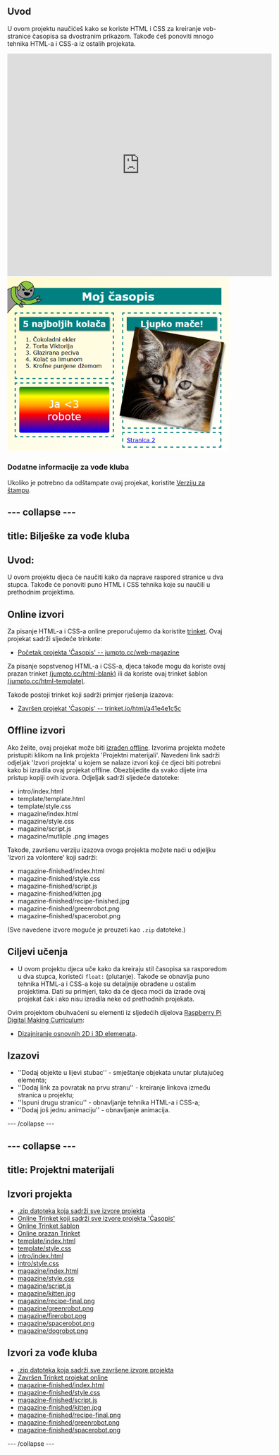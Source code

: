 ## Uvod

U ovom projektu naučićeš kako se koriste HTML i CSS za kreiranje veb-stranice časopisa sa dvostranim prikazom. Takođe ćeš ponoviti mnogo tehnika HTML-a i CSS-a iz ostalih projekata.

<div class="trinket">
  <iframe src="https://trinket.io/embed/html/a41e4e1c5c?outputOnly=true&start=result" width="600" height="505" frameborder="0" marginwidth="0" marginheight="0" allowfullscreen>
  </iframe>
  <img src="images/magazine-final.png">
</div>

### Dodatne informacije za vođe kluba

Ukoliko je potrebno da odštampate ovaj projekat, koristite [Verziju za štampu](https://projects.raspberrypi.org/en/projects/magazine/print).

## \--- collapse \---

## title: Bilješke za vođe kluba

## Uvod:

U ovom projektu djeca će naučiti kako da naprave raspored stranice u dva stupca. Takođe će ponoviti puno HTML i CSS tehnika koje su naučili u prethodnim projektima.

## Online izvori

Za pisanje HTML-a i CSS-a online preporučujemo da koristite [trinket](https://trinket.io/). Ovaj projekat sadrži sljedeće trinkete:

* [Početak projekta 'Časopis' -- jumpto.cc/web-magazine](http://jumpto.cc/web-magazine)

Za pisanje sopstvenog HTML-a i CSS-a, djeca takođe mogu da koriste ovaj prazan trinket [(jumpto.cc/html-blank)](http://jumpto.cc/html-blank) ili da koriste ovaj trinket šablon [(jumpto.cc/html-template)](http://jumpto.cc/html-template).

Takođe postoji trinket koji sadrži primjer rješenja izazova:

* [Završen projekat 'Časopis' -- trinket.io/html/a41e4e1c5c](https://trinket.io/html/a41e4e1c5c)

## Offline izvori

Ako želite, ovaj projekat može biti [izrađen offline](https://www.codeclubprojects.org/en-GB/resources/webdev-working-offline/). Izvorima projekta možete pristupiti klikom na link projekta 'Projektni materijali'. Navedeni link sadrži odjeljak 'Izvori projekta' u kojem se nalaze izvori koji će djeci biti potrebni kako bi izradila ovaj projekat offline. Obezbijedite da svako dijete ima pristup kopiji ovih izvora. Odjeljak sadrži sljedeće datoteke:

* intro/index.html
* template/template.html
* template/style.css
* magazine/index.html
* magazine/style.css
* magazine/script.js
* magazine/mutliple .png images

Takođe, završenu verziju izazova ovoga projekta možete naći u odjeljku 'Izvori za volontere' koji sadrži:

* magazine-finished/index.html
* magazine-finished/style.css
* magazine-finished/script.js
* magazine-finished/kitten.jpg
* magazine-finished/recipe-finished.jpg
* magazine-finished/greenrobot.png
* magazine-finished/spacerobot.png

(Sve navedene izvore moguće je preuzeti kao `.zip` datoteke.)

## Ciljevi učenja

* U ovom projektu djeca uče kako da kreiraju stil časopisa sa rasporedom u dva stupca, koristeći `float:` (plutanje). Takođe se obnavlja puno tehnika HTML-a i CSS-a koje su detaljnije obrađene u ostalim projektima. Dati su primjeri, tako da će djeca moći da izrade ovaj projekat čak i ako nisu izradila neke od prethodnih projekata. 

Ovim projektom obuhvaćeni su elementi iz sljedećih dijelova [Raspberry Pi Digital Making Curriculum](http://rpf.io/curriculum):

* [Dizajniranje osnovnih 2D i 3D elemenata](https://www.raspberrypi.org/curriculum/design/creator).

## Izazovi

* ''Dodaj objekte u lijevi stubac'' - smještanje objekata unutar plutajućeg elementa;
* ''Dodaj link za povratak na prvu stranu'' - kreiranje linkova između stranica u projektu;
* ''Ispuni drugu stranicu'' - obnavljanje tehnika HTML-a i CSS-a;
* ''Dodaj još jednu animaciju'' - obnavljanje animacija.

\--- /collapse \---

## \--- collapse \---

## title: Projektni materijali

## Izvori projekta

* [.zip datoteka koja sadrži sve izvore projekta](resources/magazine-project-resources.zip)
* [Online Trinket koji sadrži sve izvore projekta 'Časopis'](http://jumpto.cc/web-magazine)
* [Online Trinket šablon](http://jumpto.cc/trinket-template)
* [Online prazan Trinket](http://jumpto.cc/trinket-blank)
* [template/index.html](resources/template-index.html)
* [template/style.css](resources/template-style.css)
* [intro/index.html](resources/intro-index.html)
* [intro/style.css](resources/intro-style.css)
* [magazine/index.html](resources/magazine-index.html)
* [magazine/style.css](resources/magazine-style.css)
* [magazine/script.js](resources/magazine-script.js)
* [magazine/kitten.jpg](resources/magazine-kitten.jpg)
* [magazine/recipe-final.png](resources/magazine-recipe-final.png)
* [magazine/greenrobot.png](resources/magazine-greenrobot.png)
* [magazine/firerobot.png](resources/magazine-firerobot.png)
* [magazine/spacerobot.png](resources/magazine-spacerobot.png)
* [magazine/dogrobot.png](resources/magazine-dogrobot.png)

## Izvori za vođe kluba

* [.zip datoteka koja sadrži sve završene izvore projekta](resources/magazine-volunteer-resources.zip)
* [Završen Trinket projekat online](https://trinket.io/html/a41e4e1c5c)
* [magazine-finished/index.html](resources/magazine-finished-index.html)
* [magazine-finished/style.css](resources/magazine-finished-style.css)
* [magazine-finished/script.js](resources/magazine-finished-script.js)
* [magazine-finished/kitten.jpg](resources/magazine-finished-kitten.jpg)
* [magazine-finished/recipe-final.png](resources/magazine-finished-recipe-final.png)
* [magazine-finished/greenrobot.png](resources/magazine-finished-greenrobot.png)
* [magazine-finished/spacerobot.png](resources/magazine-finished-spacerobot.png)

\--- /collapse \---